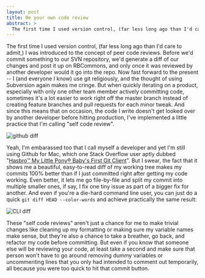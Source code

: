 ```yaml
---
layout: post
title: Be your own code review
abstract: >
  The first time I used version control, (far less long ago than I'd care to admit,) I was introduced to the concept of peer code reviews. Before we'd commit something to our SVN repository, we'd generate a diff of our changes and post it up on RBCommons, and only once it was reviewed by another developer would it go into the repo. Now fast forward to the present -- I (and everyone I know) use git religiously, and the thought of using Subversion again makes me cringe. But when quickly iterating on a product, especially with only one other team member actively committing code, sometimes it's a lot easier to work right off the master branch instead of creating feature branches and pull requests for each minor tweak. And since this means that on occasion, the code I write doesn't get looked over by another developer before hitting production, I've implemented a little practice that I'm calling "self code review".
---
```


The first time I used version control, (far less long ago than I'd care to admit,) I was introduced to the concept of peer code reviews. Before we'd commit something to our SVN repository, we'd generate a diff of our changes and post it up on RBCommons, and only once it was reviewed by another developer would it go into the repo. Now fast forward to the present -- I (and everyone I know) use git religiously, and the thought of using Subversion again makes me cringe. But when quickly iterating on a product, especially with only one other team member actively committing code, sometimes it's a lot easier to work right off the master branch instead of creating feature branches and pull requests for each minor tweak. And since this means that on occasion, the code I write doesn't get looked over by another developer before hitting production, I've implemented a little practice that I'm calling "self code review".

![github diff](http://i.imgur.com/0jcb7.png)

Yeah, I'm embarassed too that I call myself a developer and yet I'm still using Github for Mac, which one Stack Overflow user aptly dubbed "[Hasbro™ My Little Pony® Baby's First Git Client](http://stackoverflow.com/questions/455698/best-visual-client-for-git-on-mac-os-x)". But I swear, the fact that it shows me a beautiful, easy-to-read diff of my working tree makes my commits 100% better than if I just committed right after getting my code working. Even better, it lets me go file-by-file and split my commit into multiple smaller ones, if say, I fix one tiny issue as part of a bigger fix for another. And even if you're a die-hard command line user, you can just do a quick `git diff HEAD --color-words` and achieve practically the same result:

![CLI diff](http://i.imgur.com/jceDK.png)

These "self code reviews" aren't just a chance for me to make trivial changes like cleaning up my formatting or making sure my variable names make sense, but they're also a chance to take a breather, go back, and refactor my code before committing. But even if you know that someone else will be reviewing your code, at least take a second and make sure that person won't have to go around removing dummy variables or uncommenting lines that you only had intended to comment out temporarily, all because you were too quick to hit that commit button.